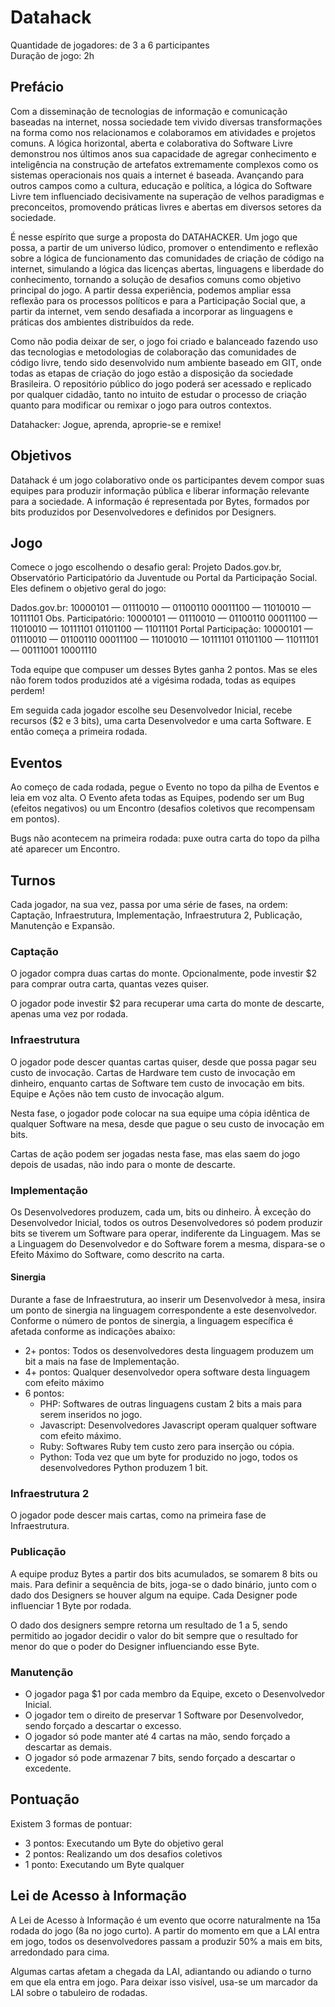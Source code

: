 # Datahack

Quantidade de jogadores: de 3 a 6 participantes  
Duração de jogo: 2h

## Prefácio

Com a disseminação de tecnologias de informação e comunicação baseadas na internet, nossa sociedade tem vivido diversas transformações na forma como nos relacionamos e colaboramos em atividades e projetos comuns. A lógica horizontal, aberta e colaborativa do Software Livre demonstrou nos últimos anos sua capacidade de agregar conhecimento e inteligência na construção de artefatos extremamente complexos como os sistemas operacionais nos quais a internet é baseada. Avançando para outros campos como a cultura, educação e política, a lógica do Software Livre tem influenciado decisivamente na superação de velhos paradigmas e preconceitos, promovendo práticas livres e abertas em diversos setores da sociedade.

É nesse espírito que surge a proposta do DATAHACKER. Um jogo que possa, a partir de um universo lúdico, promover o entendimento e reflexão sobre a lógica de funcionamento das comunidades de criação de código na internet, simulando a lógica das licenças abertas, linguagens e liberdade do conhecimento, tornando a solução de desafios comuns como objetivo principal do jogo. A partir dessa experiência, podemos ampliar essa reflexão para os processos políticos e para a Participação Social que, a partir da internet, vem sendo desafiada a incorporar as linguagens e práticas dos ambientes distribuídos da rede.

Como não podia deixar de ser, o jogo foi criado e balanceado fazendo uso das tecnologias e metodologias de colaboração das comunidades de código livre, tendo sido desenvolvido num ambiente baseado em GIT, onde todas as etapas de criação do jogo estão a disposição da sociedade Brasileira. O repositório público do jogo poderá ser acessado e replicado por qualquer cidadão, tanto no intuito de estudar o processo de criação quanto para modificar ou remixar o jogo para outros contextos. 

Datahacker: Jogue, aprenda, aproprie-se e remixe!

## Objetivos

Datahack é um jogo colaborativo onde os participantes devem compor suas equipes
para produzir informação pública e liberar informação relevante para a
sociedade. A informação é representada por Bytes, formados por bits produzidos
por Desenvolvedores e definidos por Designers.

## Jogo

Comece o jogo escolhendo o desafio geral: Projeto Dados.gov.br, Observatório
Participatório da Juventude ou Portal da Participação Social. Eles definem o
objetivo geral do jogo:

Dados.gov.br:        10000101 — 01110010 — 01100110
                     00011100 — 11010010 — 10111101
Obs. Participatório: 10000101 — 01110010 — 01100110
                     00011100 — 11010010 — 10111101
                     01101100 — 11011101
Portal Participação: 10000101 — 01110010 — 01100110
                     00011100 — 11010010 — 10111101
                     01101100 — 11011101 — 00111001
                     10001110

Toda equipe que compuser um desses Bytes ganha 2 pontos. Mas se eles não forem
todos produzidos até a vigésima rodada, todas as equipes perdem!

Em seguida cada jogador escolhe seu Desenvolvedor Inicial, recebe recursos ($2 e
3 bits), uma carta Desenvolvedor e uma carta Software. E então começa a primeira
rodada.

## Eventos

Ao começo de cada rodada, pegue o Evento no topo da pilha de Eventos e leia em
voz alta. O Evento afeta todas as Equipes, podendo ser um Bug (efeitos
negativos) ou um Encontro (desafios coletivos que recompensam em pontos).

Bugs não acontecem na primeira rodada: puxe outra carta do topo da pilha até
aparecer um Encontro.

## Turnos

Cada jogador, na sua vez, passa por uma série de fases, na ordem: Captação,
Infraestrutura, Implementação, Infraestrutura 2, Publicação, Manutenção e
Expansão.

### Captação

O jogador compra duas cartas do monte. Opcionalmente, pode investir $2 para
comprar outra carta, quantas vezes quiser.

O jogador pode investir $2 para recuperar uma carta do monte de
descarte, apenas uma vez por rodada.

### Infraestrutura

O jogador pode descer quantas cartas quiser, desde que possa pagar seu custo
de invocação. Cartas de Hardware tem custo de invocação em dinheiro, enquanto
cartas de Software tem custo de invocação em bits. Equipe e Ações não tem custo
de invocação algum.

Nesta fase, o jogador pode colocar na sua equipe uma cópia idêntica de qualquer
Software na mesa, desde que pague o seu custo de invocação em bits.

Cartas de ação podem ser jogadas nesta fase, mas elas saem do jogo depois de
usadas, não indo para o monte de descarte.

### Implementação

Os Desenvolvedores produzem, cada um, bits ou dinheiro. À exceção do
Desenvolvedor Inicial, todos os outros Desenvolvedores só podem produzir bits se
tiverem um Software para operar, indiferente da Linguagem. Mas se a Linguagem do
Desenvolvedor e do Software forem a mesma, dispara-se o Efeito Máximo do
Software, como descrito na carta.

#### Sinergia

Durante a fase de Infraestrutura, ao inserir um Desenvolvedor à mesa, insira um ponto de sinergia na linguagem correspondente a este desenvolvedor. Conforme o número de pontos de sinergia, a linguagem específica é afetada conforme as indicações abaixo:

* 2+ pontos: Todos os desenvolvedores desta linguagem produzem um bit a mais na fase de Implementação.
* 4+ pontos: Qualquer desenvolvedor opera software desta linguagem com efeito máximo
* 6 pontos:
  * PHP: Softwares de outras linguagens custam 2 bits a mais para serem inseridos no jogo.
  * Javascript: Desenvolvedores Javascript operam qualquer software com efeito máximo.
  * Ruby: Softwares Ruby tem custo zero para inserção ou cópia.
  * Python: Toda vez que um byte for produzido no jogo, todos os desenvolvedores Python produzem 1 bit.

### Infraestrutura 2

O jogador pode descer mais cartas, como na primeira fase de Infraestrutura.

### Publicação

A equipe produz Bytes a partir dos bits acumulados, se somarem 8 bits ou
mais. Para definir a sequência de bits, joga-se o dado binário, junto com o
dado dos Designers se houver algum na equipe. Cada Designer pode influenciar 1
Byte por rodada.

O dado dos designers sempre retorna um resultado de 1 a 5, sendo permitido ao
jogador decidir o valor do bit sempre que o resultado for menor do que o poder
do Designer influenciando esse Byte.

### Manutenção

* O jogador paga $1 por cada membro da Equipe, exceto o Desenvolvedor
  Inicial.
* O jogador tem o direito de preservar 1 Software por Desenvolvedor, sendo
  forçado a descartar o excesso.
* O jogador só pode manter até 4 cartas na mão, sendo forçado a descartar
  as demais.
* O jogador só pode armazenar 7 bits, sendo forçado a descartar o excedente.

## Pontuação

Existem 3 formas de pontuar:

* 3 pontos: Executando um Byte do objetivo geral
* 2 pontos: Realizando um dos desafios coletivos
* 1 ponto:  Executando um Byte qualquer

## Lei de Acesso à Informação

A Lei de Acesso à Informação é um evento que ocorre naturalmente na 15a rodada
do jogo (8a no jogo curto). A partir do momento em que a LAI entra em jogo,
todos os desenvolvedores passam a produzir 50% a mais em bits, arredondado para
cima.

Algumas cartas afetam a chegada da LAI, adiantando ou adiando o turno em que ela
entra em jogo. Para deixar isso visível, usa-se um marcador da LAI sobre o
tabuleiro de rodadas.
